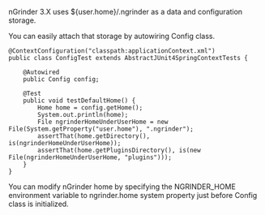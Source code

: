 nGrinder 3.X uses ${user.home}/.ngrinder as a data and configuration storage.

You can easily attach that storage by autowiring Config class.

```
@ContextConfiguration("classpath:applicationContext.xml")
public class ConfigTest extends AbstractJUnit4SpringContextTests {
 
    @Autowired
    public Config config;
 
    @Test
    public void testDefaultHome() {
        Home home = config.getHome();
        System.out.println(home);
        File ngrinderHomeUnderUserHome = new File(System.getProperty("user.home"), ".ngrinder");
        assertThat(home.getDirectory(), is(ngrinderHomeUnderUserHome));
        assertThat(home.getPluginsDirectory(), is(new File(ngrinderHomeUnderUserHome, "plugins")));
    }
}
```

You can modify nGrinder home by specifying the NGRINDER_HOME environment variable to ngrinder.home system property just before Config class is initialized.